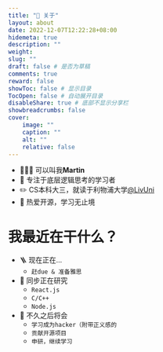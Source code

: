 ```yaml
---
title: "💭 关于"
layout: about
date: 2022-12-07T12:22:28+08:00
hidemeta: true
description: ""
weight:
slug: ""
draft: false # 是否为草稿
comments: true
reward: false
showToc: false # 显示目录
TocOpen: false # 自动展开目录
disableShare: true # 底部不显示分享栏
showbreadcrumbs: false
cover:
    image: ""
    caption: ""
    alt: ""
    relative: false
---
```


- 🧑🏻‍💻 可以叫我**Martin**
- 🌊 专注于底层逻辑思考的学习者
- ✏️ CS本科大三，就读于利物浦大学[@LivUni](https://twitter.com/LivUni)
- 💭 热爱开源，学习无止境

# 我最近在干什么？
- 🪜 现在正在...
    - ```赶due & 准备雅思```
- 🌟 同步正在研究
    - ```React.js```
    - ```C/C++```
    -  ```Node.js```
- 🤔 不久之后将会
    - ```学习成为hacker（附带正义感的```
    - ```贡献开源项目```
    - ```申研，继续学习```

